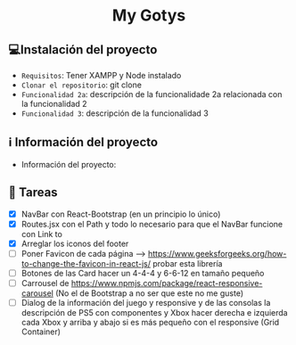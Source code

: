 <h1 align="center"> My Gotys </h1>

## :computer:Instalación del proyecto

- `Requisitos`: Tener XAMPP y Node instalado
- `Clonar el repositorio`: git clone 
- `Funcionalidad 2a`: descripción de la funcionalidade 2a relacionada con la funcionalidad 2
- `Funcionalidad 3`: descripción de la funcionalidad 3

## :information_source: Información del proyecto
- Información del proyecto:

## :construction_worker: Tareas
- [X] NavBar con React-Bootstrap (en un principio lo único)
- [X] Routes.jsx con el Path y todo lo necesario para que el NavBar funcione con Link to
- [X] Arreglar los iconos del footer
- [ ] Poner Favicon de cada página --> https://www.geeksforgeeks.org/how-to-change-the-favicon-in-react-js/ probar esta librería
- [ ] Botones de las Card hacer un 4-4-4 y 6-6-12 en tamaño pequeño
- [ ] Carrousel de https://www.npmjs.com/package/react-responsive-carousel (No el de Bootstrap a no ser que este no me guste)
- [ ] Dialog de la información del juego y responsive y de las consolas la descripción de PS5 con componentes y Xbox hacer derecha e izquierda cada Xbox y arriba y abajo si es más pequeño con el responsive (Grid Container)
